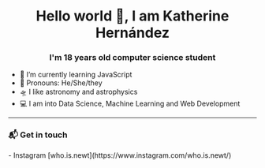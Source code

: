 <h1 align="center"> Hello world 👋, I am Katherine Hernández</h1>
<h3 align="center">I'm 18 years old computer science student</h3>

- 🌱 I’m currently learning JavaScript 
- 🍄 Pronouns: He/She/they 
- 🛸 I like astronomy and astrophysics
- 💻 I am into Data Science, Machine Learning and Web Development
******

<h3>📬 Get in touch</h3>
- Instagram [who.is.newt](https://www.instagram.com/who.is.newt/)
